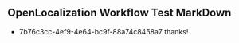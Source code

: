 ## OpenLocalization Workflow Test MarkDown
* 7b76c3cc-4ef9-4e64-bc9f-88a74c8458a7 
thanks!<!--HONumber=Mar16_HO2-->
